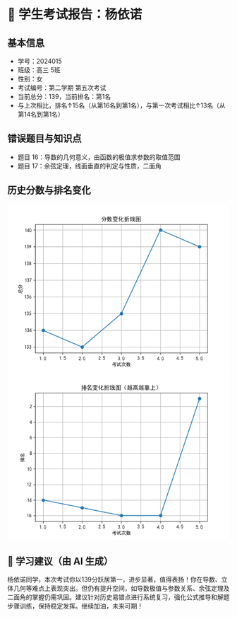 # 📄 学生考试报告：杨依诺
## 基本信息
- 学号：2024015
- 班级：高三 5班
- 性别：女
- 考试编号：第二学期 第五次考试
- 当前总分：139，当前排名：第1名
- 与上次相比，排名↑15名（从第16名到第1名），与第一次考试相比↑13名（从第14名到第1名）

## 错误题目与知识点
- 题目 16：导数的几何意义，由函数的极值求参数的取值范围
- 题目 17：余弦定理，线面垂直的判定与性质，二面角

## 历史分数与排名变化
![分数变化图](report_figures/score_trend.png)
![排名变化图](report_figures/rank_trend.png)

## 💬 学习建议（由 AI 生成）
杨依诺同学，本次考试你以139分跃居第一，进步显著，值得表扬！你在导数、立体几何等难点上表现突出。但仍有提升空间，如导数极值与参数关系、余弦定理及二面角的掌握仍需巩固。建议针对历史易错点进行系统复习，强化公式推导和解题步骤训练，保持稳定发挥。继续加油，未来可期！
